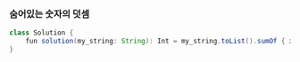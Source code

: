 ### 숨어있는 숫자의 덧셈
```java
class Solution {
    fun solution(my_string: String): Int = my_string.toList().sumOf { if (it.isDigit()) it.digitToInt() else 0 }
}
```